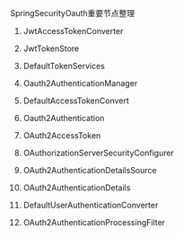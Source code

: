 SpringSecurityOauth重要节点整理

1. JwtAccessTokenConverter

2. JwtTokenStore
3. DefaultTokenServices
4. Oauth2AuthenticationManager
5. DefaultAccessTokenConvert
6. Oauth2Authentication
7. OAuth2AccessToken
8. OAuthorizationServerSecurityConfigurer
9. OAuth2AuthenticationDetailsSource
10. OAuth2AuthenticationDetails
11. DefaultUserAuthenticationConverter
12. OAuth2AuthenticationProcessingFilter

